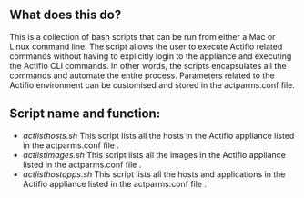 ## What does this do?

This is a collection of bash scripts that can be run from either a Mac or Linux command line. The script allows the user to execute Actifio related commands without having to explicitly login to the appliance and executing the Actifio CLI commands. In other words, the scripts encapsulates all the commands and automate the entire process. Parameters related to the Actifio environment can be customised and stored in the actparms.conf file.

## Script name and function:

* _actlisthosts.sh_  This script lists all the hosts in the Actifio appliance listed in the actparms.conf file .  
* _actlistimages.sh_  This script lists all the images in the Actifio appliance listed in the actparms.conf file .  
* _actlisthostapps.sh_  This script lists all the hosts and applications in the Actifio appliance listed in the actparms.conf file .  
